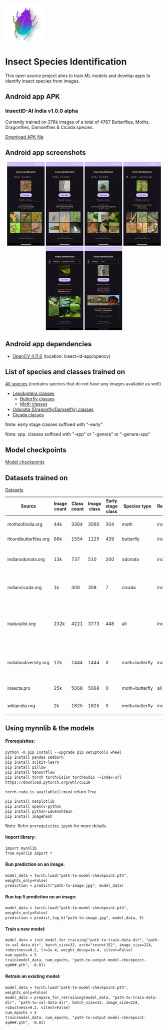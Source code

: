 
<img src="insect-id-app/logo.png" alt="InsectID-AI Logo" width="125"/>

# Insect Species Identification

This open source project aims to train ML models and develop apps to identify insect species from images.

## Android app APK

### InsectID-AI India v1.0.0 alpha

<!-- <img src="insect-id-app/android-feature-graphic.png" alt="Android Feature Graphic"/> -->

Currently trained on 378k images of a total of 4767 Butterflies, Moths, Dragonflies, Damselflies & Cicada species.

[Download APK file](https://drive.google.com/drive/folders/1UNogisKp3rtcOnigcibAPiNsQB-gZJpD?usp=drive_link)

## Android app screenshots

<p align="center">
	<img src="insect-id-app/screenshots/1.jpg" alt="Screenshot" width="120"/>
	<img src="insect-id-app/screenshots/2.jpg" alt="Screenshot" width="120"/>
	<img src="insect-id-app/screenshots/3.jpg" alt="Screenshot" width="120"/>
	<img src="insect-id-app/screenshots/4.jpg" alt="Screenshot" width="120"/>
	<img src="insect-id-app/screenshots/5.jpg" alt="Screenshot" width="120"/>
	<img src="insect-id-app/screenshots/6.jpg" alt="Screenshot" width="120"/>
</p>

## Android app dependencies

- [OpenCV 4.11.0](https://github.com/opencv/opencv/releases/tag/4.11.0) (location: insect-id-app/opencv)

## List of species and classes trained on

[All species](https://github.com/rakeshmalik91/insect-id/blob/main/species.json) (contains species that do not have any images available as well)

- [Lepidoptera classes](https://github.com/rakeshmalik91/insect-id/blob/main/models/classes.lepidoptera.json)
	- [Butterfly classes](https://github.com/rakeshmalik91/insect-id/blob/main/models/classes.butterfly.json)
	- [Moth classes](https://github.com/rakeshmalik91/insect-id/blob/main/models/classes.moth.json)
- [Odonata (Dragonfly/Damselfly) classes](https://github.com/rakeshmalik91/insect-id/blob/main/models/classes.odonata.json)
- [Cicada classes](https://github.com/rakeshmalik91/insect-id/blob/main/models/classes.cicada.json)

Note: early stage classes suffixed with "-early"

Note: spp. classes suffixed with "-spp" or "-genera" or "-genera-spp"

## Model checkpoints

[Model checkpoints](https://drive.google.com/drive/folders/1FtGjLJc_JNwLs0cey3euyzUxwpids10G?usp=drive_link)

## Datasets trained on

[Datasets](https://drive.google.com/drive/folders/10qLVcGkJlLplKjIluRc9GEyQhcqpyhhD?usp=drive_link)

| Source					| Image count | Class count | Imago class | Early stage class | Species type   | Region   | Comments
|---------------------------|-------------|-------------|-------------|-------------------|----------------|----------|------------------------------------
| mothsofindia.org   		| 44k         | 3364        | 3060        | 304               | moth           | india    | Contains 411 spp. classes
| ifoundbutterflies.org   	| 66k         | 1554        | 1125        | 429               | butterfly      | india    | Contains 35 spp. classes
| indianodonata.org			| 13k         | 737         | 510         | 200               | odonata        | india    | Contains 27 spp. classes <br/>& 157 empty classes
| indiancicada.org		   	| 1k          | 308         | 308         | 7                 | cicada         | india    | Contains 1 spp. classes <br/>& 139 empty classes
| inaturalist.org           | 232k        | 4221        | 3773        | 448               | all            | india    | Contains <br/>2732 moth, <br/>976 butterfly, <br/>370 odonata, <br/>154 cicada classes
| indiabiodiversity.org   	| 12k         | 1444        | 1444        | 0                 | moth+butterfly | india    | Contains typo in class names, <br/>uses legacy class names
| insecta.pro               | 25k         | 5068        | 5068        | 0                 | moth+butterfly | all      | Low res images (320x~250)
| wikipedia.org				| 2k          | 1825        | 1825        | 0                 | moth+butterfly | india    | Low res images (220x~160)


## Using mynnlib & the models

#### Prerequisites:
```
python -m pip install --upgrade pip setuptools wheel
pip install pandas seaborn
pip install scikit-learn
pip install pillow
pip install tensorflow
pip install torch torchvision torchaudio --index-url https://download.pytorch.org/whl/cu118
```

`torch.cuda.is_available()` must return `True`

```
pip install matplotlib
pip install opencv-python
pip install python-Levenshtein
pip install imagehash
```

Note: Refer `prerequisites.ipynb` for more details

#### Import library:
```
import mynnlib
from mynnlib import *
```

#### Run prediction on an image:
```
model_data = torch.load("path-to-model-checkpoint.pth", weights_only=False)
prediction = predict("path-to-image.jpg", model_data)
```

#### Run top 5 prediction on an image:
```
model_data = torch.load("path-to-model-checkpoint.pth", weights_only=False)
prediction = predict_top_k("path-to-image.jpg", model_data, 5)
```

#### Train a new model:
```
model_data = init_model_for_training("path-to-train-data-dir", "path-to-val-data-dir", batch_size=32, arch="resnet152", image_size=224, robustness=0.2, lr=1e-4, weight_decay=1e-4, silent=False)
num_epochs = 5
train(model_data, num_epochs, "path-to-output-model-checkpoint-ep###.pth", -0.01)
```

#### Retrain an existing model:
```
model_data = torch.load("path-to-model-checkpoint.pth", weights_only=False)
model_data = prepare_for_retraining(model_data, "path-to-train-data-dir", "path-to-val-data-dir", batch_size=32, image_size=224, robustness=0.2, silent=False)
num_epochs = 5
train(model_data, num_epochs, "path-to-output-model-checkpoint-ep###.pth", -0.01)
```